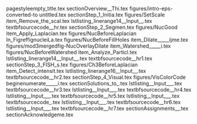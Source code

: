 pagestyleempty_title.tex
sectionOverview__Thi.tex
figures/intro-eps-converted-to
untitled.tex
sectionStep_1_Initia.tex
figures/SetScale
item_Remove_the_scal.tex
lstlisting_linerange14__Input__.tex
textbfsourcecode__hr.tex
sectionStep_2_Segmen.tex
figures/NucGood
item_Apply_Laplacian.tex
figures/NucBeforeLaplacian
In_FigreffignucleiLa.tex
figures/NucBeforeFillHoles
item_Dilate_____ijme.tex
figures/mod3mergedfig-NucOverlayDilate
item_Watershed_____i.tex
figures/NucBeforeWatershed
item_Analyze_Particl.tex
lstlisting_linerange14__Input__.tex
textbfsourcecode__hr1.tex
sectionStep_3_FISH_s.tex
figures/Ch3BeforeLaplacian
item_Detect_intensit.tex
lstlisting_linerange16__Input__.tex
textbfsourcecode__hr2.tex
sectionStep_4_Visual.tex
figures/VisColorCode
beginenumerate_____i.tex
sectionSolutions_to_.tex
lstlisting__Input___.tex
textbfsourcecode__hr3.tex
lstlisting__Input___.tex
textbfsourcecode__hr4.tex
lstlisting__Input___.tex
textbfsourcecode__hr5.tex
lstlisting__Input___.tex
textbfsourcecode_.tex
lstlisting__Input___.tex
textbfsourcecode__hr6.tex
lstlisting__Input___.tex
textbfsourcecode__hr7.tex
sectionAssignments__.tex
sectionAcknowledgeme.tex
